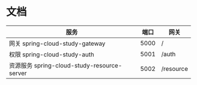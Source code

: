 # 文档
 |服务|端口|网关|
 | --------    | ----------------- | ----  |
 | 网关 spring-cloud-study-gateway|   5000  |/|
 | 权限 spring-cloud-study-auth   |   5001  |/auth|
 | 资源服务 spring-cloud-study-resource-server   |   5002  |/resource|